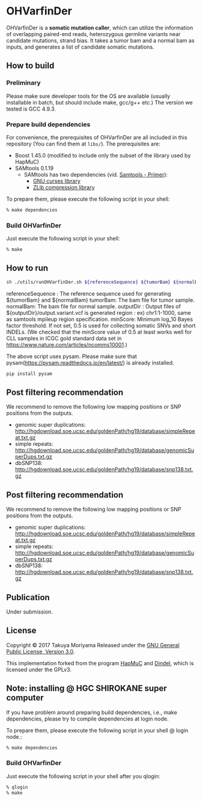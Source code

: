OHVarfinDer
======================
OHVarfinDer is a **somatic mutation caller**, which can utilize the information of overlapping paired-end reads, heterozygous germline variants near candidate mutations, strand bias. It takes a tumor bam and a normal bam as inputs, and generates a list of candidate somatic mutations.

How to build
----------
### Preliminary ###
Please make sure developer tools for the OS are available (usually installable in batch, but should include make, gcc/g++ etc.) The version we tested is GCC 4.9.3.

### Prepare build dependencies ###
For convenience, the prerequisites of OHVarfinDer are all included in this repository (You can find them at `libs/`). The prerequisites are:
* Boost 1.45.0 (modified to include only the subset of the library used by HapMuC)
* SAMtools 0.1.19
    * SAMtools has two dependencies (vid. [Samtools - Primer](http://biobits.org/samtools_primer.html#InstallingSAMtools)):
        * [GNU curses library](http://www.gnu.org/software/ncurses/)
        * [ZLib compression library](http://zlib.net/)

To prepare them, please execute the following script in your shell:
```sh
% make dependencies
```

### Build OHVarfinDer ###
Just execute the following script in your shell:
```sh
% make
```

How to run
----------

```sh
sh ./utils/runOHVarfinDer.sh ${referenceSequence} ${tumorBam} ${normalBam} ${outputDir} ${region} ${minScore}
```
referenceSequence : The reference sequence used for generating ${tumorBam} and ${normalBam}
tumorBam: The bam file for tumor sample.
normalBam: The bam file for normal sample.
outputDir : Output files of ${outputDir}/output.variant.vcf is generated
region : ex) chr1:1-1000, same as samtools mpileup region specification.
minScore: Minimum log_10 Bayes factor threshold. If not set, 0.5 is used for collecting somatic SNVs and short INDELs.
(We checked that the minScore value of 0.5 at least works well for CLL samples in ICGC gold standard data set in https://www.nature.com/articles/ncomms10001.)

The above script uses pysam. Please make sure that pysam(https://pysam.readthedocs.io/en/latest/) is already installed.
```sh
pip install pysam
```

Post filtering recommendation
----------
We recommend to remove the following low mapping positions or SNP positions from the outputs.
* genomic super duplications: http://hgdownload.soe.ucsc.edu/goldenPath/hg19/database/simpleRepeat.txt.gz
* simple repeats: http://hgdownload.soe.ucsc.edu/goldenPath/hg19/database/genomicSuperDups.txt.gz
* dbSNP138: http://hgdownload.soe.ucsc.edu/goldenPath/hg19/database/snp138.txt.gz

<!-- Convert to VCF
----------

```sh
python ./utils/toVCF.py ${referenceSequence} ${output} ${outputVCF}
```
referenceSequence  : reference sequence used for generating ${tumorBam} and ${normalBam}
output : An output file of ${outputDir}/output.variant or ${outputDir}/output.filt.variant
outputVCF : An output VCF file path.

The above script uses pysam. Please make sure that pysam(https://pysam.readthedocs.io/en/latest/) is already installed.
```sh
pip install pysam
```
 -->
Post filtering recommendation
----------
We recommend to remove the following low mapping positions or SNP positions from the outputs.
* genomic super duplications: http://hgdownload.soe.ucsc.edu/goldenPath/hg19/database/simpleRepeat.txt.gz
* simple repeats: http://hgdownload.soe.ucsc.edu/goldenPath/hg19/database/genomicSuperDups.txt.gz
* dbSNP138: http://hgdownload.soe.ucsc.edu/goldenPath/hg19/database/snp138.txt.gz


Publication
----------
Under submission.

License
----------
Copyright &copy; 2017 Takuya Moriyama
Released under the [GNU General Public License, Version 3.0][GPL].

This implementation forked from the program [HapMuC][hapmuc] and [Dindel][dindel], which is licensed under the GPLv3.

[GPL]: http://www.gnu.org/licenses/gpl.html
[dindel]: http://www.sanger.ac.uk/resources/software/dindel/
[hapmuc]: https://github.com/usuyama/hapmuc

Note: installing @ HGC SHIROKANE super computer
----------
If you have problem around preparing build dependencies, i.e., make dependencies, please try to compile dependencies at login node.

To prepare them, please execute the following script in your shell @ login node.:
```sh
% make dependencies
```

### Build OHVarfinDer ###
Just execute the following script in your shell after you qlogin:
```sh
% qlogin
% make
```

